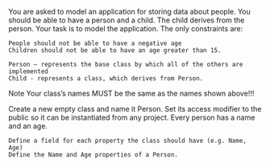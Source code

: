 You are asked to model an application for storing data about people. You should be able to have a person and a child. The child derives from the person. Your task is to model the application. The only constraints are:

	People should not be able to have a negative age
	Children should not be able to have an age greater than 15.

	Person – represents the base class by which all of the others are implemented
	Child - represents a class, which derives from Person.
	
Note
Your class’s names MUST be the same as the names shown above!!!

Create a new empty class and name it Person. Set its access modifier to the public so it can be instantiated from any project. Every person has a name and an age.

	Define a field for each property the class should have (e.g. Name, Age) 
	Define the Name and Age properties of a Person. 
